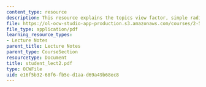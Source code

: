 ```yaml
---
content_type: resource
description: This resource explains the topics view factor, simple radiative transfer.
file: https://ol-ocw-studio-app-production.s3.amazonaws.com/courses/2-58j-radiative-transfer-spring-2006/e16f5b3268f6fb5ed1aad69a49b68ec8_student_lect2.pdf
file_type: application/pdf
learning_resource_types:
- Lecture Notes
parent_title: Lecture Notes
parent_type: CourseSection
resourcetype: Document
title: student_lect2.pdf
type: OCWFile
uid: e16f5b32-68f6-fb5e-d1aa-d69a49b68ec8
---
```

